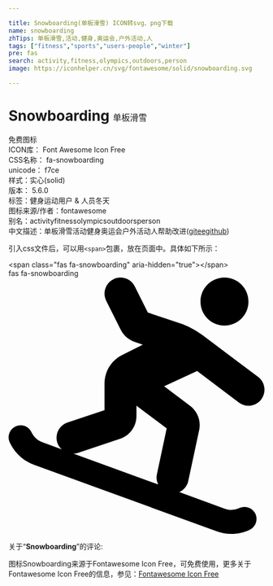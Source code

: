 ```yaml
---

title: Snowboarding(单板滑雪) ICON转svg、png下载
name: snowboarding
zhTips: 单板滑雪,活动,健身,奥运会,户外活动,人
tags: ["fitness","sports","users-people","winter"]
pre: fas
search: activity,fitness,olympics,outdoors,person
image: https://iconhelper.cn/svg/fontawesome/solid/snowboarding.svg

---
```


# Snowboarding  <small style="font-size: 60%;font-weight: 100">单板滑雪</small>


<div class="detail-page">
<p>
<span><span class="badge-success badge">免费图标</span> </span>
<br/>
<span>
ICON库：
<span class="badge-secondary badge">Font Awesome Icon Free</span> 
</span>
<br/>
<span>
CSS名称：
<span class="badge-secondary badge">fa-snowboarding</span> 
</span>
<br/>
<span>
unicode：
<span class="badge-secondary badge">f7ce</span> 
<copy-btn content='f7ce' btn-title=""></copy-btn>
<copy-btn :content='String.fromCodePoint(parseInt("f7ce", 16))' btn-title="复制U"></copy-btn>
</span><br/><span>样式：<span class="badge-light badge">实心(solid)</span></span>
<br/>
<span>
版本：
<span class="badge-secondary badge">5.6.0</span> 
</span><br/><span>标签：<span class="badge-light badge"><router-link to="/tags/fitness.html">健身</router-link></span><span class="badge-light badge"><router-link to="/tags/sports.html">运动</router-link></span><span class="badge-light badge"><router-link to="/tags/users-people.html">用户 & 人员</router-link></span><span class="badge-light badge"><router-link to="/tags/winter.html">冬天</router-link></span></span>
<br/>
<span>图标来源/作者：<span class="badge-light badge">fontawesome</span></span> 
<br/>
<span>别名：<span class="badge-light badge">activity</span><span class="badge-light badge">fitness</span><span class="badge-light badge">olympics</span><span class="badge-light badge">outdoors</span><span class="badge-light badge">person</span></span><br/><span class="zh-detail">中文描述：<span class="badge-primary badge">单板滑雪</span><span class="badge-primary badge">活动</span><span class="badge-primary badge">健身</span><span class="badge-primary badge">奥运会</span><span class="badge-primary badge">户外活动</span><span class="badge-primary badge">人</span><span class="help-link"><span>帮助改进</span>(<a href="https://gitee.com/liuwave/icon-helper/edit/master/json/fontawesome/solid/snowboarding.json" target="_blank" rel="noopener noreferrer">gitee</a><a href="https://github.com/liuwave/icon-helper/edit/master/json/fontawesome/solid/snowboarding.json" target="_blank" rel="noopener noreferrer">github</a></span>)</span><br/>
</p>
</div>
<div class="alert alert-dark">
  <i class="fas fa-snowboarding fa-xs"></i>
  <i class="fas fa-snowboarding fa-sm"></i>
  <i class="fas fa-snowboarding fa-lg"></i>
  <i class="fas fa-snowboarding fa-2x"></i>
  <i class="fas fa-snowboarding fa-3x"></i>
  <i class="fas fa-snowboarding fa-5x"></i>
  <i class="fas fa-snowboarding fa-7x"></i>
</div>
<div>
  <p>引入css文件后，可以用<code>&lt;span&gt;</code>包裹，放在页面中。具体如下所示：    
  </p>
  <div class="alert alert-primary" style="font-size: 14px">
    &lt;span class="fas fa-snowboarding" aria-hidden="true"&gt;&lt;/span&gt;
    <copy-btn content='<span class="fas fa-snowboarding" aria-hidden="true"></span>'></copy-btn>
  </div>
  <div class="alert alert-secondary">
    <i class="fas fa-snowboarding"
    style="font-size: 24px"
    aria-hidden="true"></i> fas fa-snowboarding
    <copy-btn content="fas fa-snowboarding" btn-title="复制图标名称"></copy-btn>
  </div>
</div>
<div id="svg" class="svg-wrap">
<svg xmlns="http://www.w3.org/2000/svg" viewBox="0 0 512 512"><path d="M432 96c26.5 0 48-21.5 48-48S458.5 0 432 0s-48 21.5-48 48 21.5 48 48 48zm28.8 153.6c5.8 4.3 12.5 6.4 19.2 6.4 9.7 0 19.3-4.4 25.6-12.8 10.6-14.1 7.8-34.2-6.4-44.8l-111.4-83.5c-13.8-10.3-29.1-18.4-45.4-23.8l-63.7-21.2-26.1-52.1C244.7 2 225.5-4.4 209.7 3.5c-15.8 7.9-22.2 27.1-14.3 42.9l29.1 58.1c5.7 11.4 15.6 19.9 27.7 24l16.4 5.5-41.2 20.6c-21.8 10.9-35.4 32.8-35.4 57.2v53.1l-74.1 24.7c-16.8 5.6-25.8 23.7-20.2 40.5 1.7 5.2 4.9 9.4 8.7 12.9l-38.7-14.1c-9.7-3.5-17.4-10.6-21.8-20-5.6-12-19.9-17.2-31.9-11.6s-17.2 19.9-11.6 31.9c9.8 21 27.1 36.9 48.9 44.8l364.8 132.7c9.7 3.5 19.7 5.3 29.7 5.3 12.5 0 24.9-2.7 36.5-8.2 12-5.6 17.2-19.9 11.6-31.9S474 454.7 462 460.3c-9.3 4.4-19.8 4.8-29.5 1.3l-90.8-33.1c8.7-4.1 15.6-11.8 17.8-21.9l21.9-102c3.9-18.2-3.2-37.2-18.1-48.4l-52-39 66-30.5 83.5 62.9zm-144.4 51.7l-19.7 92c-1.5 7.1-.1 13.9 2.8 20l-169.4-61.6c2.7-.2 5.4-.4 8-1.3l85-28.4c19.6-6.5 32.8-24.8 32.8-45.5V256l60.5 45.3z"/></svg>
</div>
<detail full-name='fa-snowboarding'></detail>
<div class="icon-detail__container">
<p>关于“<b>Snowboarding</b>”的评论:</p>
</div>
<Vssue title="关于“Snowboarding”的评论" />    
<div><p>图标Snowboarding来源于Fontawesome Icon Free，可免费使用，更多关于  Fontawesome Icon Free的信息，参见：<a target="_blank" href="https://iconhelper.cn/fontawesome.html">Fontawesome Icon Free</a>
</p></div>

